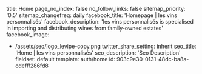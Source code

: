 title: Home
page_no_index: false
no_follow_links: false
sitemap_priority: '0.5'
sitemap_changefreq: daily
facebook_title: 'Homepage | les vins personnalisés'
facebook_description: 'les vins personnalisés is specialised in importing and distributing wines from family-owned estates'
facebook_image:
  - /assets/seo/logo_levipe-copy.png
twitter_share_setting: inherit
seo_title: 'Home | les vins personnalisés'
seo_description: 'Seo Description'
fieldset: default
template: auth/home
id: 903c9e30-0131-48dc-ba8a-cdefff286fd8
